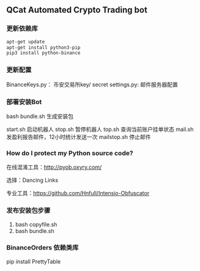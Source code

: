 ## QCat Automated Crypto Trading bot

### 更新依赖库
```bash
apt-get update
apt-get install python3-pip
pip3 install python-binance
```

### 更新配置

BinanceKeys.py： 币安交易所key/ secret
settings.py: 邮件服务器配置

### 部署安装Bot

bash bundle.sh 生成安装包

start.sh  启动机器人
stop.sh  暂停机器人
top.sh  查询当前账户挂单状态
mail.sh  发盈利报告邮件，12小时统计发送一次
mailstop.sh  停止邮件


### How do I protect my Python source code?

在线混淆工具：http://pyob.oxyry.com/

选择：Dancing Links

专业工具：https://github.com/Hnfull/Intensio-Obfuscator


### 发布安装包步骤

1. bash copyfile.sh
2. bash bundle.sh


### BinanceOrders 依赖类库
pip install PrettyTable


